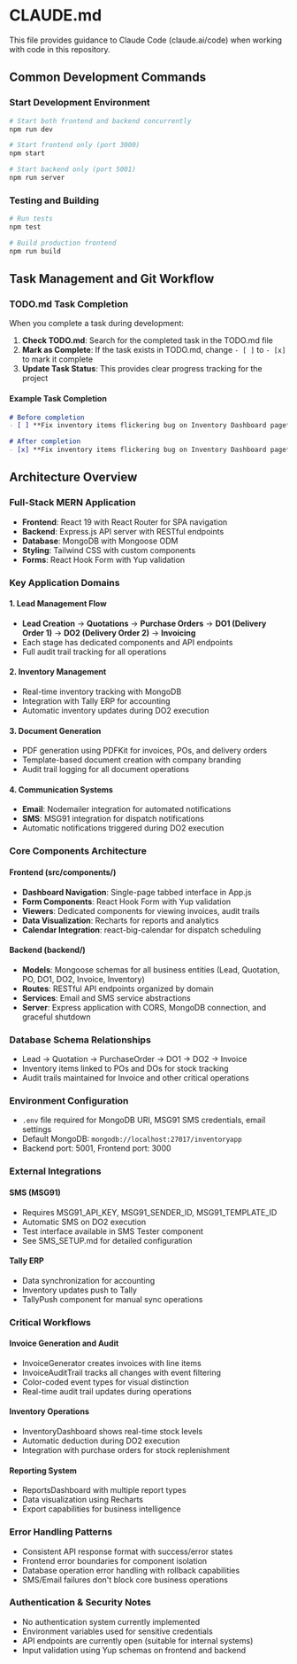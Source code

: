 # CLAUDE.md

This file provides guidance to Claude Code (claude.ai/code) when working with code in this repository.

## Common Development Commands

### Start Development Environment
```bash
# Start both frontend and backend concurrently
npm run dev

# Start frontend only (port 3000)
npm start

# Start backend only (port 5001)
npm run server
```

### Testing and Building
```bash
# Run tests
npm test

# Build production frontend
npm run build
```

## Task Management and Git Workflow

### TODO.md Task Completion
When you complete a task during development:

1. **Check TODO.md**: Search for the completed task in the TODO.md file
2. **Mark as Complete**: If the task exists in TODO.md, change `- [ ]` to `- [x]` to mark it complete
3. **Update Task Status**: This provides clear progress tracking for the project

#### Example Task Completion
```markdown
# Before completion
- [ ] **Fix inventory items flickering bug on Inventory Dashboard page**

# After completion
- [x] **Fix inventory items flickering bug on Inventory Dashboard page**
```

## Architecture Overview

### Full-Stack MERN Application
- **Frontend**: React 19 with React Router for SPA navigation
- **Backend**: Express.js API server with RESTful endpoints
- **Database**: MongoDB with Mongoose ODM
- **Styling**: Tailwind CSS with custom components
- **Forms**: React Hook Form with Yup validation

### Key Application Domains

#### 1. Lead Management Flow
- **Lead Creation** → **Quotations** → **Purchase Orders** → **DO1 (Delivery Order 1)** → **DO2 (Delivery Order 2)** → **Invoicing**
- Each stage has dedicated components and API endpoints
- Full audit trail tracking for all operations

#### 2. Inventory Management
- Real-time inventory tracking with MongoDB
- Integration with Tally ERP for accounting
- Automatic inventory updates during DO2 execution

#### 3. Document Generation
- PDF generation using PDFKit for invoices, POs, and delivery orders
- Template-based document creation with company branding
- Audit trail logging for all document operations

#### 4. Communication Systems
- **Email**: Nodemailer integration for automated notifications
- **SMS**: MSG91 integration for dispatch notifications
- Automatic notifications triggered during DO2 execution

### Core Components Architecture

#### Frontend (src/components/)
- **Dashboard Navigation**: Single-page tabbed interface in App.js
- **Form Components**: React Hook Form with Yup validation
- **Viewers**: Dedicated components for viewing invoices, audit trails
- **Data Visualization**: Recharts for reports and analytics
- **Calendar Integration**: react-big-calendar for dispatch scheduling

#### Backend (backend/)
- **Models**: Mongoose schemas for all business entities (Lead, Quotation, PO, DO1, DO2, Invoice, Inventory)
- **Routes**: RESTful API endpoints organized by domain
- **Services**: Email and SMS service abstractions
- **Server**: Express application with CORS, MongoDB connection, and graceful shutdown

### Database Schema Relationships
- Lead → Quotation → PurchaseOrder → DO1 → DO2 → Invoice
- Inventory items linked to POs and DOs for stock tracking
- Audit trails maintained for Invoice and other critical operations

### Environment Configuration
- `.env` file required for MongoDB URI, MSG91 SMS credentials, email settings
- Default MongoDB: `mongodb://localhost:27017/inventoryapp`
- Backend port: 5001, Frontend port: 3000

### External Integrations

#### SMS (MSG91)
- Requires MSG91_API_KEY, MSG91_SENDER_ID, MSG91_TEMPLATE_ID
- Automatic SMS on DO2 execution
- Test interface available in SMS Tester component
- See SMS_SETUP.md for detailed configuration

#### Tally ERP
- Data synchronization for accounting
- Inventory updates push to Tally
- TallyPush component for manual sync operations

### Critical Workflows

#### Invoice Generation and Audit
- InvoiceGenerator creates invoices with line items
- InvoiceAuditTrail tracks all changes with event filtering
- Color-coded event types for visual distinction
- Real-time audit trail updates during operations

#### Inventory Operations
- InventoryDashboard shows real-time stock levels
- Automatic deduction during DO2 execution
- Integration with purchase orders for stock replenishment

#### Reporting System
- ReportsDashboard with multiple report types
- Data visualization using Recharts
- Export capabilities for business intelligence

### Error Handling Patterns
- Consistent API response format with success/error states
- Frontend error boundaries for component isolation
- Database operation error handling with rollback capabilities
- SMS/Email failures don't block core business operations

### Authentication & Security Notes
- No authentication system currently implemented
- Environment variables used for sensitive credentials
- API endpoints are currently open (suitable for internal systems)
- Input validation using Yup schemas on frontend and backend